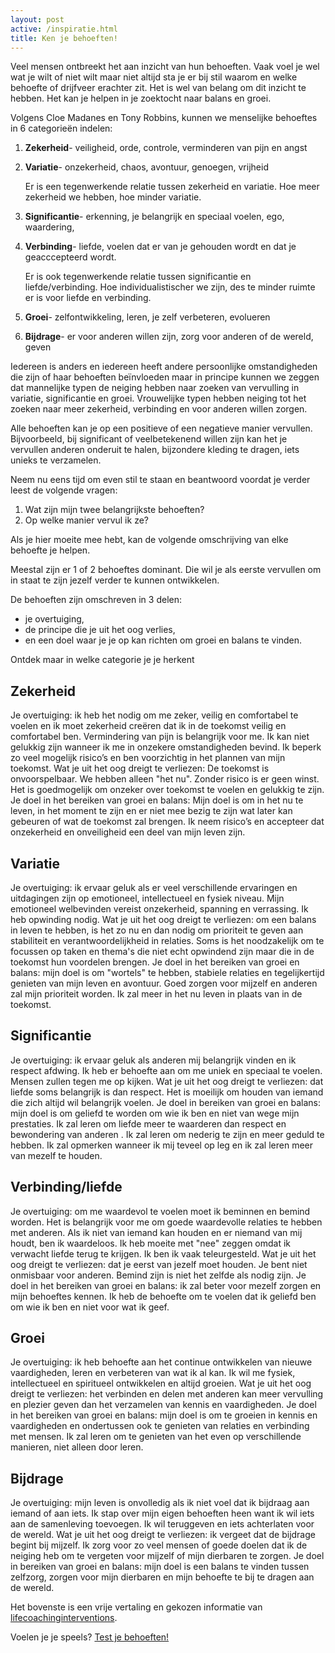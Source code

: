 ```yaml
---
layout: post
active: /inspiratie.html
title: Ken je behoeften!
---
```

Veel mensen ontbreekt het aan inzicht van hun behoeften. Vaak voel je wel wat je wilt of niet wilt maar niet altijd sta je er bij stil waarom en welke behoefte of drijfveer erachter zit. Het is wel van belang om dit inzicht te hebben. Het kan je helpen in je zoektocht naar balans en groei.

Volgens  Cloe Madanes en Tony Robbins, kunnen we menselijke behoeftes in 6 categorieën indelen:

1. **Zekerheid**- veiligheid, orde, controle, verminderen van pijn en angst
1. **Variatie**- onzekerheid, chaos, avontuur, genoegen, vrijheid

   Er is een tegenwerkende relatie tussen zekerheid en variatie. Hoe meer zekerheid we hebben, hoe minder variatie.

1. **Significantie**- erkenning, je belangrijk en speciaal voelen, ego, waardering,
1. **Verbinding**- liefde, voelen dat er van je gehouden wordt en dat je geacccepteerd wordt.

   Er is ook tegenwerkende relatie tussen significantie en liefde/verbinding. Hoe individualistischer  we zijn, des te minder ruimte er is voor liefde en verbinding.

1. **Groei**- zelfontwikkeling, leren, je zelf verbeteren, evolueren
1. **Bijdrage**- er voor anderen willen zijn, zorg voor anderen of de wereld, geven

Iedereen is anders en iedereen heeft andere persoonlijke omstandigheden die zijn of haar behoeften beïnvloeden maar in principe kunnen we zeggen dat mannelijke typen de neiging hebben naar zoeken van vervulling in variatie, significantie en groei. Vrouwelijke typen hebben neiging tot het zoeken naar meer zekerheid, verbinding en voor anderen willen zorgen.

Alle behoeften kan je op een positieve of een negatieve manier vervullen. Bijvoorbeeld, bij significant of veelbetekenend willen zijn kan het je vervullen anderen onderuit te halen, bijzondere kleding te dragen, iets unieks te verzamelen.

Neem nu eens tijd om even stil te staan en beantwoord voordat je verder leest de volgende vragen:
1. Wat zijn mijn twee belangrijkste behoeften?
1. Op welke manier vervul ik ze?

Als je hier moeite mee hebt, kan de volgende omschrijving van elke behoefte je helpen.

Meestal zijn er 1 of 2 behoeftes dominant. Die wil je als eerste vervullen om in staat te zijn jezelf verder te kunnen ontwikkelen.

De behoeften zijn omschreven in 3 delen:
- je overtuiging,
- de principe die je uit het oog verlies,
- en een doel waar je je op kan richten om groei en balans te vinden.

Ontdek maar in welke categorie je je herkent

## Zekerheid
Je overtuiging: ik heb het nodig om me zeker, veilig en comfortabel te voelen en ik moet zekerheid creëren dat ik in de toekomst veilig en comfortabel ben. Vermindering van pijn is belangrijk voor me. Ik kan niet gelukkig zijn wanneer ik me in onzekere omstandigheden bevind. Ik beperk zo veel mogelijk risico’s en ben voorzichtig in het plannen van  mijn toekomst.
Wat je uit het oog dreigt te verliezen:
De toekomst is onvoorspelbaar. We hebben alleen "het nu". Zonder risico is er geen winst. Het is goedmogelijk om onzeker over toekomst te voelen en gelukkig te zijn.
Je doel in het bereiken van groei en balans:
Mijn doel is om in het nu te leven, in het moment te zijn en er niet mee bezig te zijn wat later kan gebeuren of wat de toekomst zal brengen. Ik neem risico’s en accepteer dat onzekerheid en onveiligheid een deel van mijn leven zijn.

## Variatie
Je overtuiging: ik ervaar geluk als er veel verschillende ervaringen en uitdagingen zijn op emotioneel, intellectueel en fysiek niveau. Mijn emotioneel welbevinden vereist onzekerheid, spanning en verrassing. Ik heb opwinding nodig.
Wat je uit het oog dreigt te verliezen: om een balans in leven te hebben, is het zo nu en dan nodig om prioriteit te geven aan stabiliteit en verantwoordelijkheid in relaties. Soms is het noodzakelijk om te focussen op taken en thema's die niet echt opwindend zijn maar  die in de toekomst hun voordelen brengen.
Je doel in het bereiken van groei en balans: mijn doel is om "wortels" te hebben, stabiele relaties en tegelijkertijd genieten van mijn leven en avontuur. Goed zorgen voor mijzelf en anderen zal mijn prioriteit worden. Ik zal meer in het nu leven in plaats van in de toekomst.

## Significantie
Je overtuiging: ik ervaar geluk als anderen mij belangrijk vinden en ik respect afdwing. Ik heb er behoefte aan om me uniek en speciaal te voelen. Mensen zullen tegen me op kijken.
Wat je uit het oog dreigt te verliezen: dat liefde soms belangrijk is dan respect. Het is moeilijk om houden van iemand die zich altijd wil belangrijk voelen.
Je doel in bereiken van groei en balans: mijn doel is om geliefd te worden om wie ik ben en niet van wege mijn prestaties. Ik zal leren om liefde meer te waarderen dan respect en bewondering van anderen . Ik zal leren om nederig te zijn en meer geduld te hebben. Ik zal opmerken wanneer ik mij teveel op leg en ik zal leren meer van mezelf te houden.

## Verbinding/liefde
Je overtuiging: om me waardevol te voelen moet ik beminnen en bemind worden. Het is belangrijk voor me om goede waardevolle relaties te hebben met anderen. Als ik niet van iemand kan houden en er niemand van mij houdt, ben ik waardeloos. Ik heb moeite met "nee" zeggen omdat ik verwacht liefde terug te krijgen. Ik ben ik vaak teleurgesteld.
Wat je uit het oog dreigt te verliezen: dat je eerst van jezelf moet houden. Je bent niet onmisbaar voor anderen. Bemind zijn is niet het zelfde als nodig zijn.
Je doel in het bereiken van groei en balans: ik zal beter voor mezelf zorgen en mijn behoeftes kennen. Ik heb de behoefte om te voelen dat ik geliefd ben om wie ik ben en niet voor wat ik geef.

## Groei
Je overtuiging: ik heb behoefte aan het continue ontwikkelen van nieuwe vaardigheden, leren en verbeteren van wat ik al kan. Ik wil me fysiek, intellectueel en spiritueel ontwikkelen en altijd groeien.
Wat je uit het oog dreigt te verliezen: het verbinden en delen met anderen kan meer vervulling en plezier geven dan het verzamelen van kennis en vaardigheden.
Je doel in het bereiken van groei en balans: mijn doel is om te groeien in kennis en vaardigheden en ondertussen ook te genieten van relaties en verbinding met mensen. Ik zal leren om te genieten van het even op verschillende manieren, niet alleen door leren.

## Bijdrage
Je overtuiging: mijn leven is onvolledig als ik niet voel dat ik bijdraag aan iemand of aan iets. Ik stap over mijn eigen behoeften heen want ik wil iets aan de samenleving toevoegen. Ik wil teruggeven en iets achterlaten voor de wereld.
Wat je uit het oog dreigt te verliezen: ik vergeet dat de bijdrage begint bij mijzelf. Ik zorg voor zo veel mensen of goede doelen dat ik de neiging heb om te vergeten voor mijzelf of mijn dierbaren te zorgen.
Je doel in bereiken van groei en balans: mijn doel is een balans te vinden tussen zelfzorg, zorgen voor mijn dierbaren en mijn behoefte te bij te dragen aan de wereld.

Het bovenste is een vrije vertaling en gekozen informatie van [lifecoachinginterventions](http://www.lifecoachinginterventions.com/wp-content/uploads/2012/12/Significance-of-Your-Most-Important-Needs.pdf).

Voelen je je speels?
[Test je behoeften!](http://six-human-needs-test.herokuapp.com/)
